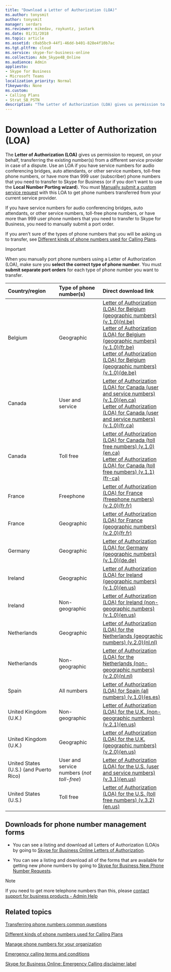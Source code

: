 ```yaml
---
title: "Download a Letter of Authorization (LOA)"
ms.author: tonysmit
author: tonysmit
manager: serdars
ms.reviewer: mikedav, roykuntz, jastark
ms.date: 01/31/2018
ms.topic: article
ms.assetid: c0ab5bc9-44f1-46dd-b401-828e4f10b7ac
ms.tgt.pltfrm: cloud
ms.service: skype-for-business-online
ms.collection: Adm_Skype4B_Online
ms.audience: Admin
appliesto:
- Skype for Business 
- Microsoft Teams
localization_priority: Normal
f1keywords: None
ms.custom:
- Calling Plans
- Strat_SB_PSTN
description: "The Letter of Authorization (LOA) gives us permission to request, on your behalf, transferring the existing number(s) from a different service provider in case of a dispute."
---
```


# Download a Letter of Authorization (LOA) 

The **Letter of Authorization (LOA)** gives us permission to request, on your behalf, transferring the existing number(s) from a different service provider in case of a dispute. Use an LOA if you have service numbers for audio conferencing bridges, auto attendants, or other service numbers, toll-free phone numbers, or have more than 999 user (subscriber) phone numbers that you need to transfer to Skype for Business (or if you don't want to use the **Local Number Porting wizard**). You must [Manually submit a custom service request](manually-submit-a-custom-service-request.md) with this LOA to get phone numbers transferred from your current service provider.
  
If you have service numbers for audio conferencing bridges, auto attendants, or other service numbers, toll-free phone numbers, or have more than 999 user phone numbers that you need to transfer to Skype for Business, you need to manually submit a port order.
  
If you aren't sure of the types of phone numbers that you will be asking us to transfer, see [Different kinds of phone numbers used for Calling Plans](different-kinds-of-phone-numbers-used-for-calling-plans.md).
  
> [!IMPORTANT]
> When you manually port phone numbers using a Letter of Authorization (LOA), make sure you **select the correct type of phone number**. You must **submit separate port orders** for each type of phone number you want to transfer.
  
|**Country/region**|**Type of phone number(s)**|**Direct download link**|
|:-----|:-----|:-----|
|Belgium  <br/> |Geographic  <br/> |[Letter of Authorization (LOA) for Belgium (geographic numbers) (v.1.0)(nl.be)](../downloads/loa-forms/letter-of-authorization-(loa)-for-belgium-(geographic-numbers)-(v.1.0)-(nl.be).pdf) <br/> [Letter of Authorization (LOA) for Belgium (geographic numbers) (v.1.0)(fr.be)](../downloads/LOA-forms/letter-of-authorization-(loa)-for-belgium-(geographic-numbers)-(v.1.0)-(fr.be).pdf) <br/> [Letter of Authorization (LOA) for Belgium (geographic numbers) (v.1.0)(de.be)](../downloads/LOA-forms/letter-of-authorization-(loa)-for-belgium-(geographic-numbers)-(v.1.0)-(de.be).pdf) <br/> |
|Canada  <br/>  |User and service  <br/> |[Letter of Authorization (LOA) for Canada (user and service numbers) (v.1.0)(en.ca)](../../downloads/LOA-forms/letter-of-authorization-(loa)-for-canada-(user-and-service-numbers)-(v.1.0)-(en-ca).pdf) <br/>[Letter of Authorization (LOA) for Canada (user and service numbers) (v.1.0)(fr.ca)](../../downloads/LOA-forms/letter-of-authorization-(loa)-for-canada-(user-and-service-numbers)-(v.1.0)-(fr-ca).pdf) <br/>
|Canada  <br/> |Toll free <br/> |[Letter of Authorization (LOA) for Canada (toll free numbers) (v.1.0)(en.ca)](../../downloads/LOA-forms/letter-of-authorization-(loa)-for-canada-(toll-free-numbers)-(v.1.0)-(en-ca).pdf) <br/> [Letter of Authorization (LOA) for Canada (toll free numbers) (v.1.1)(fr-ca)](../../downloads/LOA-forms/Letter-of-authorization-(loa)-for-canada-(toll-free-numbers)-(v.1.1)-(fr-ca).pdf) <br/>
|France  <br/> |Freephone  <br/> |[Letter of Authorization (LOA) for France (freephone numbers) (v.2.0)(fr.fr)](../downloads/LOA-forms/letter-of-authorization-(loa)-for-france-(freephone-numbers)-(v.2.0)-(fr.fr).pdf) <br/> |
|France  <br/> |Geographic  <br/> |[Letter of Authorization (LOA) for France (geographic numbers) (v.2.0)(fr.fr)](../downloads/LOA-forms/letter-of-authorization-(loa)-for-france-(geographic-numbers)-(v.2.0)-(fr.fr).pdf) <br/> |
|Germany  <br/> |Geographic  <br/> |[Letter of Authorization (LOA) for Germany (geographic numbers) (v.1.0)(de.de)](../downloads/LOA-forms/letter-of-authorization-(loa)-for-germany-(geographic-numbers)-(v.1.0)-(de.de).pdf) <br/> |
|Ireland  <br/> |Geographic  <br/> |[Letter of Authorization (LOA) for Ireland (geographic numbers) (v.1.0)(en.us)](../downloads/LOA-forms/letter-of-authorization-(loa)-for-ireland-(geographic-numbers)-(v.1.0)-(en.us).pdf) <br/> |
|Ireland  <br/> |Non-geographic  <br/> |[Letter of Authorization (LOA) for Ireland (non-geographic numbers) (v.1.0)(en.us)](../downloads/LOA-forms/letter-of-authorization-(loa)-for-ireland-(non-geographic-numbers)-(v.1.0)-(en.us).pdf) <br/> |
|Netherlands  <br/> |Geographic |[Letter of Authorization (LOA) for the Netherlands (geographic numbers) (v.2.0)(nl.nl)](../downloads/LOA-forms/letter-of-authorization-(loa)-for-the-netherlands-(geographic-numbers)-(v.2.0)-(nl.nl).pdf) <br/>|
Netherlands <br/> |Non-geographic <br/> |[Letter of Authorization (LOA) for the Netherlands (non-geographic numbers) (v.2.0)(nl.nl)](../downloads/LOA-forms/letter-of-authorization-(loa)-for-the-netherlands-(non-geographic-numbers)-(v.2.0)-(nl.nl).pdf) <br/> |
|Spain  <br/> |All numbers  <br/> |[Letter of Authorization (LOA) for Spain (all numbers) (v.1.0)(es.es)](../downloads/loa-forms/letter-of-authorization-(loa)-for-spain-(all-numbers)-(v.1.0)-(es.es).pdf) <br/> |
|United Kingdom (U.K.)  <br/> |Non-geographic  <br/> |[Letter of Authorization (LOA) for the U.K. (non-geographic numbers) (v.2.1)(en.us)](../downloads/loa-forms/letter-of-authorization-(loa)-for-the-u.k.-(non-geographic-numbers)-(v.2.1)-(en.us).pdf) <br/> |
|United Kingdom (U.K.)  <br/> |Geographic  <br/> |[Letter of Authorization (LOA) for the U.K. (geographic numbers) (v.2.0)(en.us)](../downloads/loa-forms/letter-of-authorization-(loa)-for-the-u.k.-(geographic-numbers)-(v.2.0)-(en.us).pdf) <br/> |
|United States (U.S.) (and Puerto Rico) <br/> |User and service numbers (*not toll-free*) <br/> |[Letter of Authorization (LOA) for the U.S. (user and service numbers) (v.3.1)(en.us)](../downloads/loa-forms/letter-of-authorization-(loa)-for-the-u.s.-(user-and-service-numbers)-(v.3.1)-(en.us).pdf) <br/> |
|United States (U.S.)  <br/> |Toll free  <br/> |[Letter of Authorization (LOA) for the U.S. (toll free numbers) (v.3.2)(en.us)](../downloads/loa-forms/letter-of-authorization-(loa)-for-the-u.s.-(toll-free-numbers)-(v.3.2)-(en-us).pdf) <br/> |
   
## Downloads for phone number management forms

- You can see a listing and download all Letters of Authorization (LOA)s by going to [Skype for Business Online Letters of Authorization](https://go.microsoft.com/fwlink/?LinkID=623745).
    
- You can see a listing and download all of the forms that are available for getting new phone numbers by going to [Skype for Business New Phone Number Requests](https://go.microsoft.com/fwlink/?linkid=851581).

> [!NOTE]
> If you need to get more telephone numbers than this, please [contact support for business products - Admin Help](https://support.office.com/article/32a17ca7-6fa0-4870-8a8d-e25ba4ccfd4b)
    
## Related topics
[Transferring phone numbers common questions](transferring-phone-numbers-common-questions.md)

[Different kinds of phone numbers used for Calling Plans](different-kinds-of-phone-numbers-used-for-calling-plans.md)

[Manage phone numbers for your organization](../what-are-calling-plans-in-office-365/manage-phone-numbers-for-your-organization/manage-phone-numbers-for-your-organization.md)

[Emergency calling terms and conditions](emergency-calling-terms-and-conditions.md)

[Skype for Business Online: Emergency Calling disclaimer label](https://go.microsoft.com/fwlink/?LinkID=692099)

